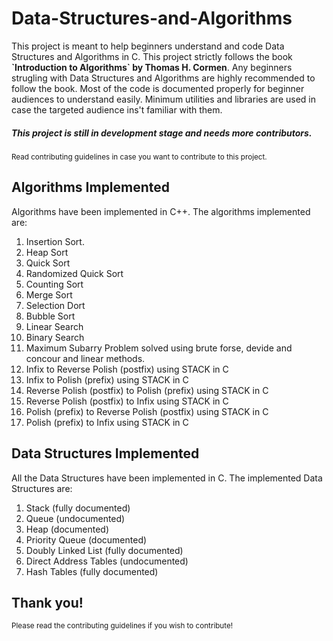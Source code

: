 # Data-Structures-and-Algorithms
<p>This project is meant to help beginners understand and code Data Structures and Algorithms
in C. This project strictly follows the book <strong>`Introduction to Algorithms` by Thomas H. Cormen</strong>.
Any beginners strugling with Data Structures and Algorithms are highly recommended to follow
the book. Most of the code is documented properly for beginner audiences to understand easily.
Minimum utilities and libraries are used in case the targeted audience ins't familiar with them.</p>
<p><h5> This project is still in development stage and needs more contributors. </h5></p>
<p><small> Read contributing guidelines in case you want to contribute to this project.</small></p>

## Algorithms Implemented
<p> Algorithms have been implemented in C++. The algorithms implemented are:
<ol>
  <li>Insertion Sort.</li>
  <li> Heap Sort </li>
  <li> Quick Sort </li>
  <li> Randomized Quick Sort </li>
  <li> Counting Sort </li>
  <li> Merge Sort </li>
  <li> Selection Dort </li>
  <li> Bubble Sort </li>
  <li> Linear Search </li>
  <li> Binary Search </li>
  <li> Maximum Subarry Problem solved using brute forse, devide and concour and linear methods. </li>
  <li> Infix to Reverse Polish (postfix) using STACK in C</li>
  <li> Infix to Polish (prefix) using STACK in C</li>
  <li> Reverse Polish (postfix) to Polish (prefix) using STACK in C</li>
  <li> Reverse Polish (postfix) to Infix using STACK in C</li>
  <li> Polish (prefix) to Reverse Polish (postfix) using STACK in C</li>
  <li> Polish (prefix) to Infix using STACK in C</li>
</ol>
</p>
  
## Data Structures Implemented
<p> All the Data Structures have been implemented in C. The implemented Data Structures are:
  <ol>
    <li> Stack (fully documented)</li>
    <li> Queue (undocumented) </li>
    <li> Heap (documented) </li>
    <li> Priority Queue (documented) </li>
    <li> Doubly Linked List (fully documented) </li>
    <li> Direct Address Tables (undocumented) </li>
    <li> Hash Tables (fully documented) </li>
  </ol>
</p>

## Thank you!
<small> Please read the contributing guidelines if you wish to contribute!</small>
